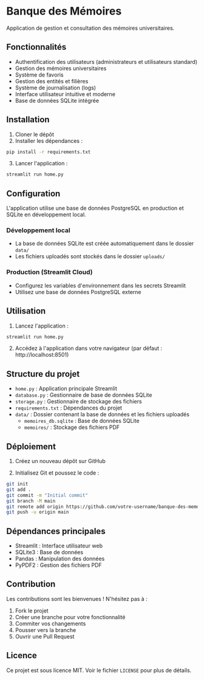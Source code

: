 # Banque des Mémoires

Application de gestion et consultation des mémoires universitaires.

## Fonctionnalités

- Authentification des utilisateurs (administrateurs et utilisateurs standard)
- Gestion des mémoires universitaires
- Système de favoris
- Gestion des entités et filières
- Système de journalisation (logs)
- Interface utilisateur intuitive et moderne
- Base de données SQLite intégrée

## Installation

1. Cloner le dépôt
2. Installer les dépendances :
```bash
pip install -r requirements.txt
```

3. Lancer l'application :
```bash
streamlit run home.py
```

## Configuration

L'application utilise une base de données PostgreSQL en production et SQLite en développement local.

### Développement local
- La base de données SQLite est créée automatiquement dans le dossier `data/`
- Les fichiers uploadés sont stockés dans le dossier `uploads/`

### Production (Streamlit Cloud)
- Configurez les variables d'environnement dans les secrets Streamlit
- Utilisez une base de données PostgreSQL externe

## Utilisation

1. Lancez l'application :
```bash
streamlit run home.py
```

2. Accédez à l'application dans votre navigateur (par défaut : http://localhost:8501)

## Structure du projet

- `home.py` : Application principale Streamlit
- `database.py` : Gestionnaire de base de données SQLite
- `storage.py` : Gestionnaire de stockage des fichiers
- `requirements.txt` : Dépendances du projet
- `data/` : Dossier contenant la base de données et les fichiers uploadés
  - `memoires_db.sqlite` : Base de données SQLite
  - `memoires/` : Stockage des fichiers PDF

## Déploiement

1. Créez un nouveau dépôt sur GitHub

2. Initialisez Git et poussez le code :
```bash
git init
git add .
git commit -m "Initial commit"
git branch -M main
git remote add origin https://github.com/votre-username/banque-des-memoires.git
git push -u origin main
```

## Dépendances principales

- Streamlit : Interface utilisateur web
- SQLite3 : Base de données
- Pandas : Manipulation des données
- PyPDF2 : Gestion des fichiers PDF

## Contribution

Les contributions sont les bienvenues ! N'hésitez pas à :
1. Fork le projet
2. Créer une branche pour votre fonctionnalité
3. Commiter vos changements
4. Pousser vers la branche
5. Ouvrir une Pull Request

## Licence

Ce projet est sous licence MIT. Voir le fichier `LICENSE` pour plus de détails.
